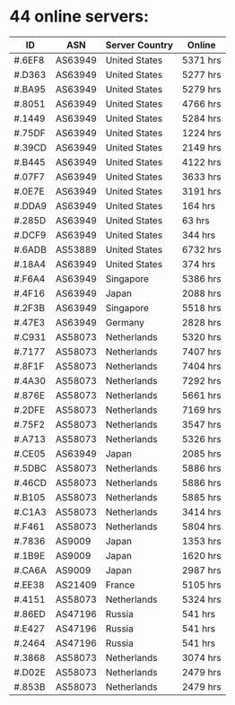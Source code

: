 # 44 online servers:

| ID | ASN | Server Country | Online |
| ------ | ------ | ------ | ------ |
| #.6EF8 | AS63949 | United States | 5371 hrs |
| #.D363 | AS63949 | United States | 5277 hrs |
| #.BA95 | AS63949 | United States | 5279 hrs |
| #.8051 | AS63949 | United States | 4766 hrs |
| #.1449 | AS63949 | United States | 5284 hrs |
| #.75DF | AS63949 | United States | 1224 hrs |
| #.39CD | AS63949 | United States | 2149 hrs |
| #.B445 | AS63949 | United States | 4122 hrs |
| #.07F7 | AS63949 | United States | 3633 hrs |
| #.0E7E | AS63949 | United States | 3191 hrs |
| #.DDA9 | AS63949 | United States | 164 hrs |
| #.285D | AS63949 | United States | 63 hrs |
| #.DCF9 | AS63949 | United States | 344 hrs |
| #.6ADB | AS53889 | United States | 6732 hrs |
| #.18A4 | AS63949 | United States | 374 hrs |
| #.F6A4 | AS63949 | Singapore | 5386 hrs |
| #.4F16 | AS63949 | Japan | 2088 hrs |
| #.2F3B | AS63949 | Singapore | 5518 hrs |
| #.47E3 | AS63949 | Germany | 2828 hrs |
| #.C931 | AS58073 | Netherlands | 5320 hrs |
| #.7177 | AS58073 | Netherlands | 7407 hrs |
| #.8F1F | AS58073 | Netherlands | 7404 hrs |
| #.4A30 | AS58073 | Netherlands | 7292 hrs |
| #.876E | AS58073 | Netherlands | 5661 hrs |
| #.2DFE | AS58073 | Netherlands | 7169 hrs |
| #.75F2 | AS58073 | Netherlands | 3547 hrs |
| #.A713 | AS58073 | Netherlands | 5326 hrs |
| #.CE05 | AS63949 | Japan | 2085 hrs |
| #.5DBC | AS58073 | Netherlands | 5886 hrs |
| #.46CD | AS58073 | Netherlands | 5886 hrs |
| #.B105 | AS58073 | Netherlands | 5885 hrs |
| #.C1A3 | AS58073 | Netherlands | 3414 hrs |
| #.F461 | AS58073 | Netherlands | 5804 hrs |
| #.7836 | AS9009 | Japan | 1353 hrs |
| #.1B9E | AS9009 | Japan | 1620 hrs |
| #.CA6A | AS9009 | Japan | 2987 hrs |
| #.EE38 | AS21409 | France | 5105 hrs |
| #.4151 | AS58073 | Netherlands | 5324 hrs |
| #.86ED | AS47196 | Russia | 541 hrs |
| #.E427 | AS47196 | Russia | 541 hrs |
| #.2464 | AS47196 | Russia | 541 hrs |
| #.3868 | AS58073 | Netherlands | 3074 hrs |
| #.D02E | AS58073 | Netherlands | 2479 hrs |
| #.853B | AS58073 | Netherlands | 2479 hrs |

